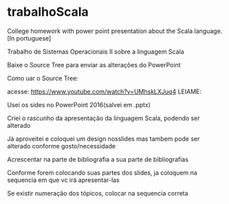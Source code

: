 ﻿# trabalhoScala
College homework with power point presentation about the Scala language. [In portuguese]

Trabalho de Sistemas Operacionais II sobre a linguagem Scala

Baixe o Source Tree para enviar as alterações do PowerPoint

Como uar o Source Tree:

acesse: https://www.youtube.com/watch?v=UMhskLXJuq4
LEIAME:

Usei os sides no PowerPoint 2016(salvei em .pptx)

Criei o rascunho da apresentação da linguagem Scala, podendo ser alterado

Já aproveitei e coloquei um design nosslides mas tambem pode ser alterado conforme gosto/necessidade

Acrescentar na parte de bibliografia a sua parte de bibliografias

Conforme forem colocando suas partes dos slides, ja coloquem na sequencia em que vc irá apresentar-las

Se existir numeração dos tópicos, colocar na sequencia correta
